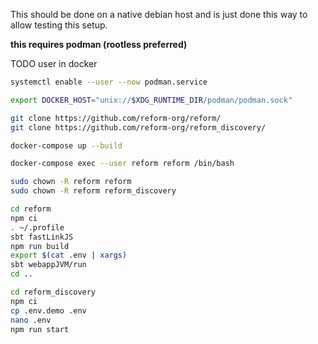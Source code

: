 This should be done on a native debian host and is just done this way to allow testing this setup.

**this requires podman (rootless preferred)**

TODO user in docker

```bash
systemctl enable --user --now podman.service

export DOCKER_HOST="unix://$XDG_RUNTIME_DIR/podman/podman.sock"

git clone https://github.com/reform-org/reform/
git clone https://github.com/reform-org/reform_discovery/

docker-compose up --build

docker-compose exec --user reform reform /bin/bash

sudo chown -R reform reform
sudo chown -R reform reform_discovery

cd reform
npm ci
. ~/.profile
sbt fastLinkJS
npm run build
export $(cat .env | xargs)
sbt webappJVM/run
cd ..

cd reform_discovery
npm ci
cp .env.demo .env
nano .env
npm run start


```
